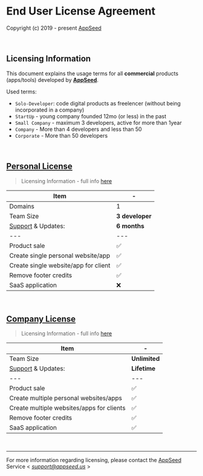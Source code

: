 # End User License Agreement  

Copyright (c) 2019 - present [AppSeed](http://appseed.us/)

<br />

## Licensing Information

This document explains the usage terms for all **commercial** products (apps/tools) developed by **[AppSeed](http://appseed.us/)**. 

Used terms: 

- `Solo-Developer`: code digital products as freelencer (without being incorporated in a company)
- `StartUp` - young company founded 12mo (or less) in the past
- `Small Company` - maximum 3 developers, active for more than 1year 
- `Company` - More than 4 developers and less than 50
- `Corporate` - More than 50 developers 

<br />

## [Personal License](https://github.com/app-generator/license-personal)

> Licensing Information - full info [here](https://github.com/app-generator/license-personal)

| Item | - |
| ---------------------------------- | --- |
| Domains | 1 |
| Team Size | **3 developer** |
| [Support](https://appseed.us/support/) & Updates: | **6 months** |
| --- | --- |
| Product sale | ✅ |
| Create single personal website/app | ✅ |
| Create single website/app for client | ✅ |
| Remove footer credits | ✅ |
| SaaS application | ❌ |

<br />

## [Company License](https://github.com/app-generator/license-company)

> Licensing Information - full info [here](https://github.com/app-generator/license-company)

| Item | - |
| ---------------------------------- | --- |
| Team Size | **Unlimited** |
| [Support](https://appseed.us/support/) & Updates: | **Lifetime** |
| --- | --- |
| Product sale | ✅ |
| Create multiple personal websites/apps | ✅ |
| Create multiple websites/apps for clients | ✅ |
| Remove footer credits | ✅ |
| SaaS application | ✅ |

<br />

---
For more information regarding licensing, please contact the [AppSeed](https://appseed.us/) Service < *support@appseed.us* >
